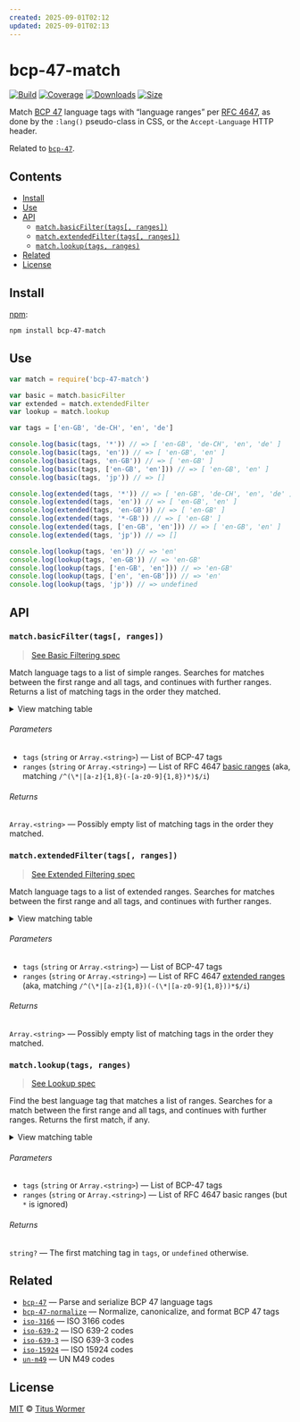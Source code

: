 ```yaml
---
created: 2025-09-01T02:12
updated: 2025-09-01T02:13
---
```

<!--lint disable no-html-->

# bcp-47-match

[![Build][build-badge]][build]
[![Coverage][coverage-badge]][coverage]
[![Downloads][downloads-badge]][downloads]
[![Size][size-badge]][size]

Match [BCP 47][spec] language tags with “language ranges” per [RFC 4647][match],
as done by the `:lang()` pseudo-class in CSS, or the `Accept-Language` HTTP
header.

Related to [`bcp-47`][bcp47].

## Contents

*   [Install](#install)
*   [Use](#use)
*   [API](#api)
    *   [`match.basicFilter(tags[, ranges])`](#matchbasicfiltertags-ranges)
    *   [`match.extendedFilter(tags[, ranges])`](#matchextendedfiltertags-ranges)
    *   [`match.lookup(tags, ranges)`](#matchlookuptags-ranges)
*   [Related](#related)
*   [License](#license)

## Install

[npm][]:

```sh
npm install bcp-47-match
```

## Use

```js
var match = require('bcp-47-match')

var basic = match.basicFilter
var extended = match.extendedFilter
var lookup = match.lookup

var tags = ['en-GB', 'de-CH', 'en', 'de']

console.log(basic(tags, '*')) // => [ 'en-GB', 'de-CH', 'en', 'de' ]
console.log(basic(tags, 'en')) // => [ 'en-GB', 'en' ]
console.log(basic(tags, 'en-GB')) // => [ 'en-GB' ]
console.log(basic(tags, ['en-GB', 'en'])) // => [ 'en-GB', 'en' ]
console.log(basic(tags, 'jp')) // => []

console.log(extended(tags, '*')) // => [ 'en-GB', 'de-CH', 'en', 'de' ]
console.log(extended(tags, 'en')) // => [ 'en-GB', 'en' ]
console.log(extended(tags, 'en-GB')) // => [ 'en-GB' ]
console.log(extended(tags, '*-GB')) // => [ 'en-GB' ]
console.log(extended(tags, ['en-GB', 'en'])) // => [ 'en-GB', 'en' ]
console.log(extended(tags, 'jp')) // => []

console.log(lookup(tags, 'en')) // => 'en'
console.log(lookup(tags, 'en-GB')) // => 'en-GB'
console.log(lookup(tags, ['en-GB', 'en'])) // => 'en-GB'
console.log(lookup(tags, ['en', 'en-GB'])) // => 'en'
console.log(lookup(tags, 'jp')) // => undefined
```

## API

### `match.basicFilter(tags[, ranges])`

> [See Basic Filtering spec](https://tools.ietf.org/html/rfc4647#section-3.3.1)

Match language tags to a list of simple ranges.
Searches for matches between the first range and all tags, and continues
with further ranges.
Returns a list of matching tags in the order they matched.

<details><summary>View matching table</summary>

| Basic Filter | * | de | de-CH | de-DE | de-*-DE | *-CH |
| - | - | - | - | - | - | - |
| de | ✔︎ | ✔︎ | | | | |
| de-CH | ✔︎ | ✔︎ | ✔︎ | | | |
| de-CH-1996 | ✔︎ | ✔︎ | ✔︎ | | | |
| de-DE | ✔︎ | ✔︎ | | ✔︎ | | |
| de-DE-1996 | ✔︎ | ✔︎ | | ✔︎ | | |
| de-DE-x-goethe | ✔︎ | ✔︎ | | ✔︎ | | |
| de-Deva | ✔︎ | ✔︎ | | | | |
| de-Deva-DE | ✔︎ | ✔︎ | | | | |
| de-Latf-DE | ✔︎ | ✔︎ | | | | |
| de-Latn-DE | ✔︎ | ✔︎ | | | | |
| de-Latn-DE-1996 | ✔︎ | ✔︎ | | | | |
| de-x-DE | ✔︎ | ✔︎ | | | | |
| en | ✔︎ | | | | | |
| en-GB | ✔︎ | | | | | |
| zh | ✔︎ | | | | | |
| zh-Hans | ✔︎ | | | | | |
| zh-Hant | ✔︎ | | | | | |

</details>

###### Parameters

*   `tags` (`string` or `Array.<string>`) — List of BCP-47 tags
*   `ranges` (`string` or `Array.<string>`) — List of RFC 4647
    [basic ranges][basic-range]
    (aka, matching `/^(\*|[a-z]{1,8}(-[a-z0-9]{1,8})*)$/i`)

###### Returns

`Array.<string>` — Possibly empty list of matching tags in the order they
matched.

### `match.extendedFilter(tags[, ranges])`

> [See Extended Filtering spec](https://tools.ietf.org/html/rfc4647#section-3.3.2)

Match language tags to a list of extended ranges.
Searches for matches between the first range and all tags, and continues
with further ranges.

<details><summary>View matching table</summary>

| Extended Filter | * | de | de-CH | de-DE | de-*-DE | *-CH |
| - | - | - | - | - | - | - |
| de | ✔︎ | ✔︎ | | | | |
| de-CH | ✔︎ | ✔︎ | ✔︎ | | | ✔︎ |
| de-CH-1996 | ✔︎ | ✔︎ | ✔︎ | | | ✔︎ |
| de-DE | ✔︎ | ✔︎ | | ✔︎ | ✔︎ | |
| de-DE-1996 | ✔︎ | ✔︎ | | ✔︎ | ✔︎ | |
| de-DE-x-goethe | ✔︎ | ✔︎ | | ✔︎ | ✔︎ | |
| de-Deva | ✔︎ | ✔︎ | | | | |
| de-Deva-DE | ✔︎ | ✔︎ | | ✔︎ | ✔︎ | |
| de-Latf-DE | ✔︎ | ✔︎ | | ✔︎ | ✔︎ | |
| de-Latn-DE | ✔︎ | ✔︎ | | ✔︎ | ✔︎ | |
| de-Latn-DE-1996 | ✔︎ | ✔︎ | | ✔︎ | ✔︎ | |
| de-x-DE | ✔︎ | ✔︎ | | | | |
| en | ✔︎ | | | | | |
| en-GB | ✔︎ | | | | | |
| zh | ✔︎ | | | | | |
| zh-Hans | ✔︎ | | | | | |
| zh-Hant | ✔︎ | | | | | |

</details>

###### Parameters

*   `tags` (`string` or `Array.<string>`) — List of BCP-47 tags
*   `ranges` (`string` or `Array.<string>`) — List of RFC 4647
    [extended ranges][extended-range]
    (aka, matching `/^(\*|[a-z]{1,8})(-(\*|[a-z0-9]{1,8}))*$/i`)

###### Returns

`Array.<string>` — Possibly empty list of matching tags in the order they
matched.

### `match.lookup(tags, ranges)`

> [See Lookup spec](https://tools.ietf.org/html/rfc4647#section-3.4)

Find the best language tag that matches a list of ranges.
Searches for a match between the first range and all tags, and continues
with further ranges.
Returns the first match, if any.

<details><summary>View matching table</summary>

| Lookup | * | de | de-CH | de-DE | de-*-DE | *-CH |
| - | - | - | - | - | - | - |
| de | | ✔︎︎ | ✔︎︎ | ✔︎ | ✔︎ | ✔︎ |
| de-CH | | | ✔︎ | | | ✔︎ |
| de-CH-1996 | | | | | | ✔︎ |
| de-DE | | | | ✔︎ | | ✔︎ |
| de-DE-1996 | | | | | | ✔︎ |
| de-DE-x-goethe | | | | | | ✔︎ |
| de-Deva | | | | | | ✔︎ |
| de-Deva-DE | | | | | | ✔︎ |
| de-Latf-DE | | | | | | ✔︎ |
| de-Latn-DE | | | | | | ✔︎ |
| de-Latn-DE-1996 | | | | | | ✔︎ |
| de-x-DE | | | | | | ✔︎ |
| en | | | | | | ✔︎ |
| en-GB | | | | | | ✔︎ |
| zh | | | | | | ✔︎ |
| zh-Hans | | | | | | ✔︎ |
| zh-Hant | | | | | | ✔︎ |

</details>

###### Parameters

*   `tags` (`string` or `Array.<string>`) — List of BCP-47 tags
*   `ranges` (`string` or `Array.<string>`) — List of RFC 4647 basic ranges
    (but `*` is ignored)

###### Returns

`string?` — The first matching tag in `tags`, or `undefined` otherwise.

## Related

*   [`bcp-47`](https://github.com/wooorm/bcp-47)
    — Parse and serialize BCP 47 language tags
*   [`bcp-47-normalize`](https://github.com/wooorm/bcp-47-normalize)
    — Normalize, canonicalize, and format BCP 47 tags
*   [`iso-3166`](https://github.com/wooorm/iso-3166)
    — ISO 3166 codes
*   [`iso-639-2`](https://github.com/wooorm/iso-639-2)
    — ISO 639-2 codes
*   [`iso-639-3`](https://github.com/wooorm/iso-639-3)
    — ISO 639-3 codes
*   [`iso-15924`](https://github.com/wooorm/iso-15924)
    — ISO 15924 codes
*   [`un-m49`](https://github.com/wooorm/un-m49)
    — UN M49 codes

## License

[MIT][license] © [Titus Wormer][author]

<!-- Definitions -->

[build-badge]: https://img.shields.io/travis/wooorm/bcp-47-match.svg

[build]: https://travis-ci.org/wooorm/bcp-47-match

[coverage-badge]: https://img.shields.io/codecov/c/github/wooorm/bcp-47-match.svg

[coverage]: https://codecov.io/github/wooorm/bcp-47-match

[downloads-badge]: https://img.shields.io/npm/dm/bcp-47-match.svg

[downloads]: https://www.npmjs.com/package/bcp-47-match

[size-badge]: https://img.shields.io/bundlephobia/minzip/bcp-47-match.svg

[size]: https://bundlephobia.com/result?p=bcp-47-match

[npm]: https://docs.npmjs.com/cli/install

[license]: license

[author]: https://wooorm.com

[bcp47]: https://github.com/wooorm/bcp-47

[spec]: https://tools.ietf.org/html/bcp47

[match]: https://tools.ietf.org/html/rfc4647

[basic-range]: https://tools.ietf.org/html/rfc4647#section-2.1

[extended-range]: https://tools.ietf.org/html/rfc4647#section-2.2
